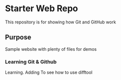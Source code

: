 # Starter Web Repo

This repository is for showing how Git and GitHub work

## Purpose

Sample website with plenty of files for demos

### Learning Git & Github

Learning. 
Adding To see how to use difftool